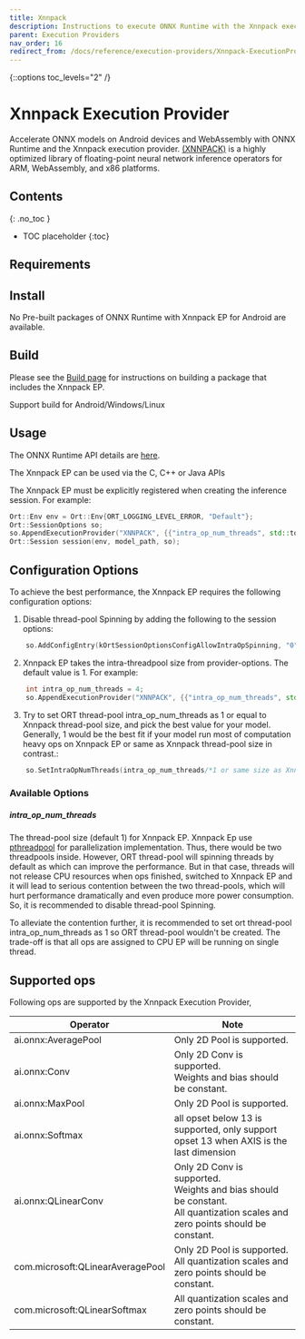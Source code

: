 ```yaml
---
title: Xnnpack
description: Instructions to execute ONNX Runtime with the Xnnpack execution provider
parent: Execution Providers
nav_order: 16
redirect_from: /docs/reference/execution-providers/Xnnpack-ExecutionProvider
---
```

{::options toc_levels="2" /}

# Xnnpack Execution Provider

Accelerate ONNX models on Android devices and WebAssembly with ONNX Runtime and the Xnnpack execution provider. [(XNNPACK)](https://github.com/google/XNNPACK) is a highly optimized library of floating-point neural network inference operators for ARM, WebAssembly, and x86 platforms.

## Contents
{: .no_toc }

* TOC placeholder
{:toc}

## Requirements


## Install
No Pre-built packages of ONNX Runtime with Xnnpack EP for Android are available.


## Build

Please see the [Build page](../build/eps.md#xnnpack) for instructions on building a package that includes the Xnnpack EP.

Support build for Android/Windows/Linux

## Usage

The ONNX Runtime API details are [here](../api).

The Xnnpack EP can be used via the C, C++ or Java APIs

The Xnnpack EP must be explicitly registered when creating the inference session. For example:

```C++
Ort::Env env = Ort::Env{ORT_LOGGING_LEVEL_ERROR, "Default"};
Ort::SessionOptions so;
so.AppendExecutionProvider("XNNPACK", {{"intra_op_num_threads", std::to_string(intra_op_num_threads)}});
Ort::Session session(env, model_path, so);
```

## Configuration Options

To achieve the best performance, the Xnnpack EP requires the following configuration options:
1. Disable thread-pool Spinning by adding the following to the session options:
```C++
    so.AddConfigEntry(kOrtSessionOptionsConfigAllowIntraOpSpinning, "0");
```
2. Xnnpack EP takes the intra-threadpool size from provider-options. The default value is 1. For example:
```C++
    int intra_op_num_threads = 4;
    so.AppendExecutionProvider("XNNPACK", {{"intra_op_num_threads", std::to_string(intra_op_num_threads)}});
```
3. Try to set ORT thread-pool intra_op_num_threads as 1 or equal to Xnnpack thread-pool size, and pick the best value for your model. Generally, 1 would be the best fit if your model run most of computation heavy ops on Xnnpack EP or same as Xnnpack thread-pool size in contrast.:
```C++
    so.SetIntraOpNumThreads(intra_op_num_threads/*1 or same size as Xnnpack thread-pool*/);
```

### Available Options
##### intra_op_num_threads

The thread-pool size (default 1) for Xnnpack EP. Xnnpack Ep use [pthreadpool](https://github.com/Maratyszcza/pthreadpool) for parallelization implementation. Thus, there would be two threadpools inside. However, ORT thread-pool will spinning threads by default as which can improve the performance. But in that case, threads will not release CPU resources when ops finished, switched to Xnnpack EP and it will lead to serious contention between the two thread-pools, which will hurt performance dramatically and even produce more power consumption. So, it is recommended to disable thread-pool Spinning.

To alleviate the contention further, it is recommended to set ort thread-pool intra_op_num_threads as 1 so ORT thread-pool wouldn't be created. The trade-off is that all ops are assigned to CPU EP will be running on single thread.


## Supported ops
Following ops are supported by the Xnnpack Execution Provider,

|Operator|Note|
|--------|------|
|ai.onnx:AveragePool|Only 2D Pool is supported.|
|ai.onnx:Conv|Only 2D Conv is supported.<br/>Weights and bias should be constant.|
|ai.onnx:MaxPool|Only 2D Pool is supported.|
|ai.onnx:Softmax|all opset below 13 is supported, only support opset 13 when AXIS is the last dimension|
|ai.onnx:QLinearConv|Only 2D Conv is supported.<br/>Weights and bias should be constant.<br/>All quantization scales and zero points should be constant.|
|com.microsoft:QLinearAveragePool|Only 2D Pool is supported.<br/>All quantization scales and zero points should be constant.|
|com.microsoft:QLinearSoftmax|All quantization scales and zero points should be constant.|
